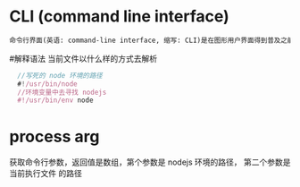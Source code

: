 # CLI (command line interface)

```md
命令行界面(英语: command-line interface, 缩写: CLI)是在图形用户界面得到普及之前使用最为广泛的用户界面，它通常不支持鼠标，用户通过键盘输入指令，计算机接收到指令后，予以执行。也有人称之为字符用户界面(CUI) 。
```

#解释语法
当前文件以什么样的方式去解析

```js
  //写死的 node 环境的路径
  #!/usr/bin/node
  //环境变量中去寻找 nodejs
  #!/usr/bin/env node
```

# process arg

获取命令行参数，返回值是数组，第个参数是 nodejs 环境的路径， 第二个参数是当前执行文件 的路径
